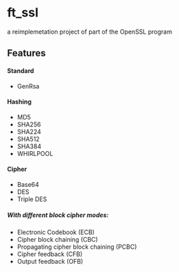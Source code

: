 # ft_ssl

a reimplemetation project of part of the OpenSSL program

## Features

#### Standard

- GenRsa

#### Hashing

- MD5
- SHA256
- SHA224
- SHA512
- SHA384
- WHIRLPOOL

#### Cipher

- Base64
- DES
- Triple DES

##### With different block cipher modes:
- Electronic Codebook (ECB)
- Cipher block chaining (CBC)
- Propagating cipher block chaining (PCBC)
- Cipher feedback (CFB)
- Output feedback (OFB)

